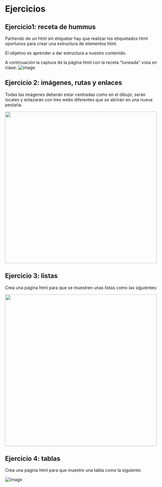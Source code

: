 # Ejercicios

## Ejercicio1: receta de hummus

Partiendo de un html sin etiquetar hay que realizar los etiquetados html oportunos para crear una estructura de elementos html.

El objetivo es aprender a dar estructura a nuestro contenido.

A continuación la captura de la página html con la receta "tuneada" vista en clase:
![image](https://github.com/profeMelola/LM-07-2023-24/assets/91023374/dd79b68f-d474-495b-937b-42953dfb29f5)


## Ejercicio 2: imágenes, rutas y enlaces

Todas las imágenes deberán estar centradas como en el dibujo, serán locales y enlazarán con tres webs diferentes que se abrirán en una nueva pestaña.

<img src="https://github.com/profeMelola/LM-07-2023-24/assets/91023374/facf343f-e94d-4e89-9da4-08ef984bba76" width="500px"/>


## Ejercicio 3: listas

Crea una página html para que se muestren unas listas como las siguientes:

<img src="https://github.com/profeMelola/LM-07-2023-24/assets/91023374/b5262397-aae6-4582-ae0c-782fae70b052" width="500px"/>


## Ejercicio 4: tablas
Crea una página html para que muestre una tabla como la siguiente:

![image](https://github.com/profeMelola/LM-07-2023-24/assets/91023374/828efd18-8ef6-4353-b98e-8135a256ba4d)

